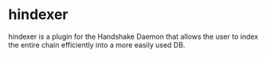# hindexer

hindexer is a plugin for the Handshake Daemon that allows the user to index the entire chain efficiently into a more easily used DB.


